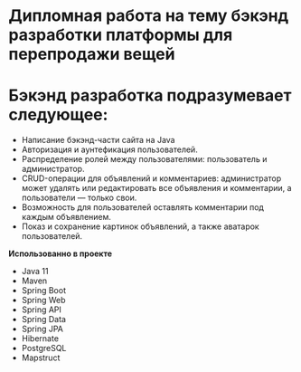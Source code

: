 # Дипломная работа на тему бэкэнд разработки платформы для перепродажи вещей
# Бэкэнд разработка подразумевает следующее:
* Написание бэкэнд-части сайта на Java
* Авторизация и аунтефикация пользователей.
* Распределение ролей между пользователями: пользователь и администратор.
* CRUD-операции для объявлений и комментариев: администратор может удалять или редактировать все объявления и комментарии, а пользователи — только свои.
* Возможность для пользователей оставлять комментарии под каждым объявлением.
* Показ и сохранение картинок объявлений, а также аватарок пользователей.

**Использованно в проекте**
* Java 11
* Maven
* Spring Boot
* Spring Web
* Spring API
* Spring Data
* Spring JPA
* Hibernate
* PostgreSQL
* Mapstruct
